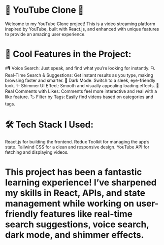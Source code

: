 # 🚀 YouTube Clone 🎥
Welcome to my YouTube Clone project! This is a video streaming platform inspired by YouTube, built with React.js, and enhanced with unique features to provide an amazing user experience.
# 🌟 Cool Features in the Project:
#🎙️ Voice Search: Just speak, and find what you’re looking for instantly.
 🔍 Real-Time Search & Suggestions: Get instant results as you type, making browsing faster and smarter.
 🌙 Dark Mode: Switch to a sleek, eye-friendly look.
 ✨ Shimmer UI Effect: Smooth and visually appealing loading effects.
💬 Real Comments with Likes: Comments feel more interactive and real with a like feature.
 🏷️ Filter by Tags: Easily find videos based on categories and tags.
# 🛠️ Tech Stack I Used:
 React.js for building the frontend.
 Redux Toolkit for managing the app’s state.
 Tailwind CSS for a clean and responsive design.
YouTube API for fetching and displaying videos.

# This project has been a fantastic learning experience! I’ve sharpened my skills in React, APIs, and state management while working on user-friendly features like real-time search suggestions, voice search, dark mode, and shimmer effects.
